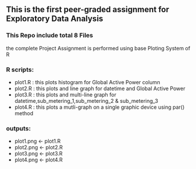 ## This is the first peer-graded assignment for Exploratory Data Analysis

### This Repo include total 8 Files

the complete Project Assignment is performed using base Ploting System of R

### R scripts:

* plot1.R : this plots histogram for Global Active Power column
* plot2.R : this plots and line graph for datetime and Global Active Power
* plot3.R : this plots and multi-line graph for datetime,sub_metering_1,sub_metering_2 & sub_metering_3
* plot4.R : this plots a mutli-graph on a single graphic device using par() method

### outputs:

* plot1.png <- plot1.R
* plot2.png <- plot2.R
* plot3.png <- plot3.R
* plot4.png <- plot4.R

